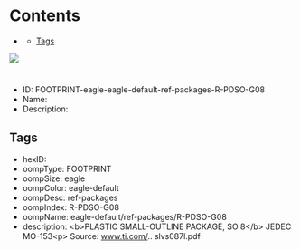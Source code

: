 



Contents
========

* [](#)
	* [Tags](#tags)
  
![][im]
# 

- ID: FOOTPRINT-eagle-eagle-default-ref-packages-R-PDSO-G08
- Name: 
- Description: 

## Tags

- hexID: 
- oompType: FOOTPRINT
- oompSize: eagle
- oompColor: eagle-default
- oompDesc: ref-packages
- oompIndex: R-PDSO-G08
- oompName: eagle-default/ref-packages/R-PDSO-G08
- description: &lt;b&gt;PLASTIC SMALL-OUTLINE PACKAGE, SO 8&lt;/b&gt; JEDEC MO-153&lt;p&gt;&#xD;
Source: www.ti.com/.. slvs087l.pdf



[im]: image.png
